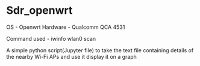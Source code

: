# Sdr_openwrt
OS - Openwrt
Hardware - Qualcomm QCA 4531

Command used - iwinfo wlan0 scan

A simple python script(Jupyter file) to take the text file containing details of the nearby Wi-Fi APs and use it display it on a graph
